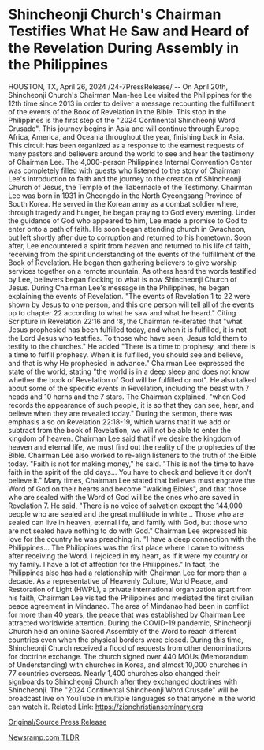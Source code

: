 # Shincheonji Church's Chairman Testifies What He Saw and Heard of the Revelation During Assembly in the Philippines

HOUSTON, TX, April 26, 2024 /24-7PressRelease/ -- On April 20th, Shincheonji Church's Chairman Man-hee Lee visited the Philippines for the 12th time since 2013 in order to deliver a message recounting the fulfillment of the events of the Book of Revelation in the Bible. This stop in the Philippines is the first step of the "2024 Continental Shincheonji Word Crusade". This journey begins in Asia and will continue through Europe, Africa, America, and Oceania throughout the year, finishing back in Asia. This circuit has been organized as a response to the earnest requests of many pastors and believers around the world to see and hear the testimony of Chairman Lee.  The 4,000-person Philippines Internal Convention Center was completely filled with guests who listened to the story of Chairman Lee's introduction to faith and the journey to the creation of Shincheonji Church of Jesus, the Temple of the Tabernacle of the Testimony.   Chairman Lee was born in 1931 in Cheongdo in the North Gyeongsang Province of South Korea. He served in the Korean army as a combat soldier where, through tragedy and hunger, he began praying to God every evening. Under the guidance of God who appeared to him, Lee made a promise to God to enter onto a path of faith. He soon began attending church in Gwacheon, but left shortly after due to corruption and returned to his hometown. Soon after, Lee encountered a spirit from heaven and returned to his life of faith, receiving from the spirit understanding of the events of the fulfillment of the Book of Revelation. He began then gathering believers to give worship services together on a remote mountain. As others heard the words testified by Lee, believers began flocking to what is now Shincheonji Church of Jesus.  During Chairman Lee's message in the Philippines, he began explaining the events of Revelation. "The events of Revelation 1 to 22 were shown by Jesus to one person, and this one person will tell all of the events up to chapter 22 according to what he saw and what he heard." Citing Scripture in Revelation 22:16 and :8, the Chairman re-iterated that "what Jesus prophesied has been fulfilled today, and when it is fulfilled, it is not the Lord Jesus who testifies. To those who have seen, Jesus told them to testify to the churches." He added "There is a time to prophesy, and there is a time to fulfill prophesy. When it is fulfilled, you should see and believe, and that is why He prophesied in advance."  Chairman Lee expressed the state of the world, stating "the world is in a deep sleep and does not know whether the book of Revelation of God will be fulfilled or not". He also talked about some of the specific events in Revelation, including the beast with 7 heads and 10 horns and the 7 stars. The Chairman explained, "when God records the appearance of such people, it is so that they can see, hear, and believe when they are revealed today."  During the sermon, there was emphasis also on Revelation 22:18-19, which warns that if we add or subtract from the book of Revelation, we will not be able to enter the kingdom of heaven. Chairman Lee said that if we desire the kingdom of heaven and eternal life, we must find out the reality of the prophecies of the Bible.   Chairman Lee also worked to re-align listeners to the truth of the Bible today. "Faith is not for making money," he said. "This is not the time to have faith in the spirit of the old days… You have to check and believe it or don't believe it."  Many times, Chairman Lee stated that believes must engrave the Word of God on their hearts and become "walking Bibles", and that those who are sealed with the Word of God will be the ones who are saved in Revelation 7. He said, "There is no voice of salvation except the 144,000 people who are sealed and the great multitude in white… Those who are sealed can live in heaven, eternal life, and family with God, but those who are not sealed have nothing to do with God."  Chairman Lee expressed his love for the country he was preaching in. "I have a deep connection with the Philippines… The Philippines was the first place where I came to witness after receiving the Word. I rejoiced in my heart, as if it were my country or my family. I have a lot of affection for the Philippines."  In fact, the Philippines also has had a relationship with Chairman Lee for more than a decade. As a representative of Heavenly Culture, World Peace, and Restoration of Light (HWPL), a private international organization apart from his faith, Chairman Lee visited the Philippines and mediated the first civilian peace agreement in Mindanao. The area of Mindanao had been in conflict for more than 40 years; the peace that was established by Chairman Lee attracted worldwide attention.  During the COVID-19 pandemic, Shincheonji Church held an online Sacred Assembly of the Word to reach different countries even when the physical borders were closed. During this time, Shincheonji Church received a flood of requests from other denominations for doctrine exchange. The church signed over 440 MOUs (Memorandum of Understanding) with churches in Korea, and almost 10,000 churches in 77 countries overseas. Nearly 1,400 churches also changed their signboards to Shincheonji Church after they exchanged doctrines with Shincheonji.  The "2024 Continental Shincheonji Word Crusade" will be broadcast live on YouTube in multiple languages so that anyone in the world can watch it.  Related Link: https://zionchristianseminary.org 

[Original/Source Press Release](https://www.24-7pressrelease.com/press-release/510419/shincheonji-churchs-chairman-testifies-what-he-saw-and-heard-of-the-revelation-during-assembly-in-the-philippines) 

[Newsramp.com TLDR](https://newsramp.com/None) 